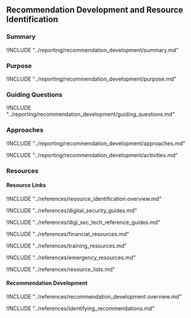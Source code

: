 ## Recommendation Development and Resource Identification

### Summary

!INCLUDE "../reporting/recommendation_development/summary.md"

### Purpose

!INCLUDE "../reporting/recommendation_development/purpose.md"

### Guiding Questions

!INCLUDE "../reporting/recommendation_development/guiding_questions.md"

### Approaches

!INCLUDE "../reporting/recommendation_development/approaches.md"

!INCLUDE "../reporting/recommendation_development/activities.md"

### Resources
<div class="greybox">

#### Resource Links 

!INCLUDE "../references/resource_identification.overview.md"

!INCLUDE "../references/digital_security_guides.md"

!INCLUDE "../references/digi_sec_tech_reference_guides.md"

!INCLUDE "../references/financial_resources.md"

!INCLUDE "../references/training_resources.md"

!INCLUDE "../references/emergency_resources.md"

!INCLUDE "../references/resource_lists.md"

#### Recommendation Development

!INCLUDE "../references/recommendation_development.overview.md"

!INCLUDE "../references/identifying_recommendations.md"

</div>
